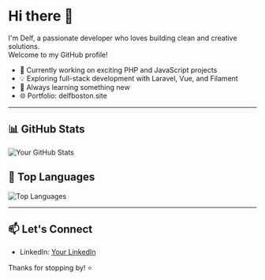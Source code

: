 # Hi there 👋

I'm Delf, a passionate developer who loves building clean and creative solutions.  
Welcome to my GitHub profile!

- 🔭 Currently working on exciting PHP and JavaScript projects  
- 💡 Exploring full-stack development with Laravel, Vue, and Filament  
- 🎯 Always learning something new  
- 🌐 Portfolio: delfboston.site

---

## 📊 GitHub Stats

![Your GitHub Stats](https://github-readme-stats.vercel.app/api?username=derufu&show_icons=true&theme=radical&hide_border=true)

## 🚀 Top Languages

![Top Languages](https://github-readme-stats.vercel.app/api/top-langs/?username=derufu&layout=compact&theme=radical&hide_border=true)

---

## 📫 Let's Connect

- LinkedIn: [Your LinkedIn](https://www.linkedin.com/in/delfcarlboston)

Thanks for stopping by! ⭐
